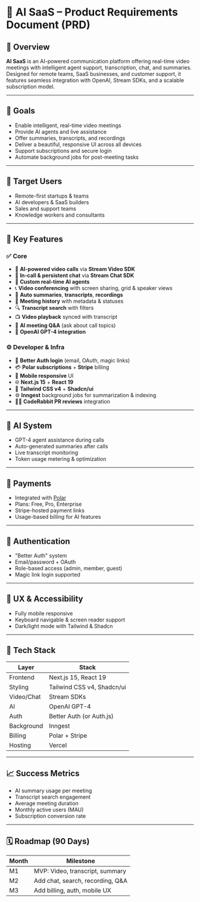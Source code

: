 # 🧠 AI SaaS – Product Requirements Document (PRD)

## 🚀 Overview

**AI SaaS** is an AI-powered communication platform offering real-time video meetings with intelligent agent support, transcription, chat, and summaries. Designed for remote teams, SaaS businesses, and customer support, it features seamless integration with OpenAI, Stream SDKs, and a scalable subscription model.

---

## 🎯 Goals

- Enable intelligent, real-time video meetings
- Provide AI agents and live assistance
- Offer summaries, transcripts, and recordings
- Deliver a beautiful, responsive UI across all devices
- Support subscriptions and secure login
- Automate background jobs for post-meeting tasks

---

## 👤 Target Users

- Remote-first startups & teams
- AI developers & SaaS builders
- Sales and support teams
- Knowledge workers and consultants

---

## 🔑 Key Features

### ✅ Core

- 🤖 **AI-powered video calls** via **Stream Video SDK**
- 💬 **In-call & persistent chat** via **Stream Chat SDK**
- 🧠 **Custom real-time AI agents**
- 📞 **Video conferencing** with screen sharing, grid & speaker views
- 📝 **Auto summaries**, **transcripts**, **recordings**
- 📂 **Meeting history** with metadata & statuses
- 🔍 **Transcript search** with filters
- 📺 **Video playback** synced with transcript
- 💬 **AI meeting Q&A** (ask about call topics)
- 🧠 **OpenAI GPT-4 integration**

### ⚙️ Developer & Infra

- 🔐 **Better Auth login** (email, OAuth, magic links)
- 💳 **Polar subscriptions** + **Stripe** billing
- 📱 **Mobile responsive** UI
- 🌐 **Next.js 15** + **React 19**
- 🎨 **Tailwind CSS v4** + **Shadcn/ui**
- ⚙️ **Inngest** background jobs for summarization & indexing
- 🧑‍💻 **CodeRabbit PR reviews** integration

---

## 🧠 AI System

- GPT-4 agent assistance during calls
- Auto-generated summaries after calls
- Live transcript monitoring
- Token usage metering & optimization

---

## 💸 Payments

- Integrated with [Polar](https://polar.sh/)
- Plans: Free, Pro, Enterprise
- Stripe-hosted payment links
- Usage-based billing for AI features

---

## 🔐 Authentication

- "Better Auth" system
- Email/password + OAuth
- Role-based access (admin, member, guest)
- Magic link login supported

---

## 📱 UX & Accessibility

- Fully mobile responsive
- Keyboard navigable & screen reader support
- Dark/light mode with Tailwind & Shadcn

---

## 🧱 Tech Stack

| Layer      | Stack                      |
| ---------- | -------------------------- |
| Frontend   | Next.js 15, React 19       |
| Styling    | Tailwind CSS v4, Shadcn/ui |
| Video/Chat | Stream SDKs                |
| AI         | OpenAI GPT-4               |
| Auth       | Better Auth (or Auth.js)   |
| Background | Inngest                    |
| Billing    | Polar + Stripe             |
| Hosting    | Vercel                     |

---

## 📈 Success Metrics

- AI summary usage per meeting
- Transcript search engagement
- Average meeting duration
- Monthly active users (MAU)
- Subscription conversion rate

---

## 🗓️ Roadmap (90 Days)

| Month | Milestone                        |
| ----- | -------------------------------- |
| M1    | MVP: Video, transcript, summary  |
| M2    | Add chat, search, recording, Q&A |
| M3    | Add billing, auth, mobile UX     |
